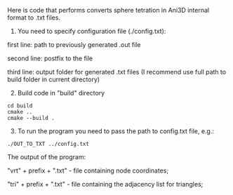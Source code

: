 Here is code that performs converts sphere tetration in Ani3D internal format to .txt files.

1) You need to specify configuration file (./config.txt):

first line: path to previously generated .out file

second line: postfix to the file

third line: output folder for generated .txt files (I recommend use full path to build folder in current directory)

2) Build code in "build" directory
``` 
cd build
cmake ..
cmake --build .
```
3) To run the program you need to pass the path to config.txt file, e.g.:
```
./OUT_TO_TXT ../config.txt
``` 

The output of the program:

"vrt" + prefix + ".txt"  - file containing node coordinates;

"tri" + prefix + ".txt"  - file containing the adjacency list for triangles;

